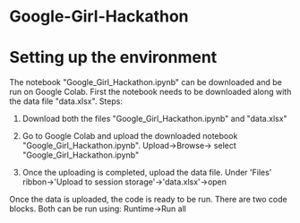 # Google-Girl-Hackathon
# Setting up the environment
The notebook "Google_Girl_Hackathon.ipynb" can be downloaded and be run on Google Colab. First the notebook needs to be downloaded along with the data file "data.xlsx". 
Steps:
1. Download both the files "Google_Girl_Hackathon.ipynb" and "data.xlsx"
   
3. Go to Google Colab and upload the downloaded notebook "Google_Girl_Hackathon.ipynb".
   Upload->Browse-> select "Google_Girl_Hackathon.ipynb"
   
5. Once the uploading is completed, upload the data file.
   Under 'Files' ribbon->'Upload to session storage'->'data.xlsx'->open
   
Once the data is uploaded, the code is ready to be run. There are two code blocks. Both can be run using:
Runtime->Run all
